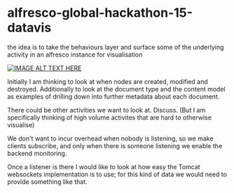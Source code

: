 # alfresco-global-hackathon-15-datavis
the idea is to take the behaviours layer and surface some of the underlying
activity in an alfresco instance for visualisation

[![IMAGE ALT TEXT HERE](http://img.youtube.com/vi/z3w4_VGAusM/0.jpg)](http://www.youtube.com/watch?v=z3w4_VGAusM)

Initially I am thinking to look at when nodes are created, modified and
destroyed. Additionally to look at the document type and the content model as
examples of drilling down into further metadata about each document.

There could be other activities we want to look at. Discuss. (But I am
specifically thinking of high volume activites that are hard to otherwise
visualise)

We don't want to incur overhead when nobody is listening, so we make clients
subscribe, and only when there is someone listening we enable the backend
monitoring.

Once a listener is there I would like to look at how easy the Tomcat websockets
implementation is to use; for this kind of data we would need to provide
something like that.
